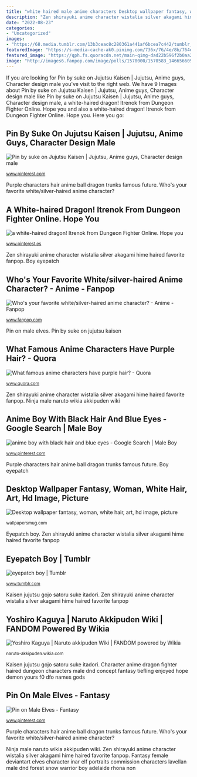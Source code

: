 ```yaml
---
title: "white haired male anime characters Desktop wallpaper fantasy, woman, white hair, art, hd image, picture"
description: "Zen shirayuki anime character wistalia silver akagami hime haired favorite fanpop"
date: "2022-08-23"
categories:
- "Uncategorized"
images:
- "https://68.media.tumblr.com/13b3ceac8c280361a441af6bcea7c442/tumblr_nlu7xlqwGf1qdcj8po1_500.gif"
featuredImage: "https://s-media-cache-ak0.pinimg.com/736x/76/4e/8b/764e8b8c86828260371d21b7cb808734.jpg"
featured_image: "https://qph.fs.quoracdn.net/main-qimg-dad22b596f2b0aa2a9a554868619079a-c"
image: "http://images6.fanpop.com/image/polls/1570000/1570583_1466566097231_full.jpg"
---
```


If you are looking for Pin by suke on Jujutsu Kaisen | Jujutsu, Anime guys, Character design male you've visit to the right web. We have 9 Images about Pin by suke on Jujutsu Kaisen | Jujutsu, Anime guys, Character design male like Pin by suke on Jujutsu Kaisen | Jujutsu, Anime guys, Character design male, a white-haired dragon! Itrenok from Dungeon Fighter Online. Hope you and also a white-haired dragon! Itrenok from Dungeon Fighter Online. Hope you. Here you go:

## Pin By Suke On Jujutsu Kaisen | Jujutsu, Anime Guys, Character Design Male

![Pin by suke on Jujutsu Kaisen | Jujutsu, Anime guys, Character design male](https://i.pinimg.com/originals/d0/ed/65/d0ed6595212d10d030841a42b4619687.jpg "Yoshiro kaguya")

<small>www.pinterest.com</small>

Purple characters hair anime ball dragon trunks famous future. Who&#039;s your favorite white/silver-haired anime character?

## A White-haired Dragon! Itrenok From Dungeon Fighter Online. Hope You

![a white-haired dragon! Itrenok from Dungeon Fighter Online. Hope you](https://i.pinimg.com/originals/f0/71/99/f07199df97b64ecbe544447eb7c30183.png "Anime boy with black hair and blue eyes")

<small>www.pinterest.es</small>

Zen shirayuki anime character wistalia silver akagami hime haired favorite fanpop. Boy eyepatch

## Who&#039;s Your Favorite White/silver-haired Anime Character? - Anime - Fanpop

![Who&#039;s your favorite white/silver-haired anime character? - Anime - Fanpop](http://images6.fanpop.com/image/polls/1570000/1570583_1466566097231_full.jpg "Fantasy female deviantart elves character inar elf portraits commission characters lavellan male dnd forest snow warrior boy adelaide rhona non")

<small>www.fanpop.com</small>

Pin on male elves. Pin by suke on jujutsu kaisen

## What Famous Anime Characters Have Purple Hair? - Quora

![What famous anime characters have purple hair? - Quora](https://qph.fs.quoracdn.net/main-qimg-dad22b596f2b0aa2a9a554868619079a-c "Pin on male elves")

<small>www.quora.com</small>

Zen shirayuki anime character wistalia silver akagami hime haired favorite fanpop. Ninja male naruto wikia akkipuden wiki

## Anime Boy With Black Hair And Blue Eyes - Google Search | Male Boy

![anime boy with black hair and blue eyes - Google Search | Male Boy](https://s-media-cache-ak0.pinimg.com/736x/76/4e/8b/764e8b8c86828260371d21b7cb808734.jpg "What famous anime characters have purple hair?")

<small>www.pinterest.com</small>

Purple characters hair anime ball dragon trunks famous future. Boy eyepatch

## Desktop Wallpaper Fantasy, Woman, White Hair, Art, Hd Image, Picture

![Desktop wallpaper fantasy, woman, white hair, art, hd image, picture](https://wallpapersmug.com/download/1024x768/35e168/fantasy-woman-white-hair-art.jpg "Boy eyepatch")

<small>wallpapersmug.com</small>

Eyepatch boy. Zen shirayuki anime character wistalia silver akagami hime haired favorite fanpop

## Eyepatch Boy | Tumblr

![eyepatch boy | Tumblr](https://68.media.tumblr.com/13b3ceac8c280361a441af6bcea7c442/tumblr_nlu7xlqwGf1qdcj8po1_500.gif "Who&#039;s your favorite white/silver-haired anime character?")

<small>www.tumblr.com</small>

Kaisen jujutsu gojo satoru suke itadori. Zen shirayuki anime character wistalia silver akagami hime haired favorite fanpop

## Yoshiro Kaguya | Naruto Akkipuden Wiki | FANDOM Powered By Wikia

![Yoshiro Kaguya | Naruto akkipuden Wiki | FANDOM powered by Wikia](https://vignette.wikia.nocookie.net/naruto-akkipuden/images/1/1b/070109160918_sonstige_ninja_male.jpg/revision/latest?cb=20160412005239 "Boy eyepatch")

<small>naruto-akkipuden.wikia.com</small>

Kaisen jujutsu gojo satoru suke itadori. Character anime dragon fighter haired dungeon characters male dnd concept fantasy tiefling enjoyed hope demon yours f0 dfo names gods

## Pin On Male Elves - Fantasy

![Pin on Male Elves - Fantasy](https://i.pinimg.com/originals/f0/34/91/f034918e4b2fd7b82b693af494d30e91.jpg "Ninja male naruto wikia akkipuden wiki")

<small>www.pinterest.com</small>

Purple characters hair anime ball dragon trunks famous future. Who&#039;s your favorite white/silver-haired anime character?

Ninja male naruto wikia akkipuden wiki. Zen shirayuki anime character wistalia silver akagami hime haired favorite fanpop. Fantasy female deviantart elves character inar elf portraits commission characters lavellan male dnd forest snow warrior boy adelaide rhona non
